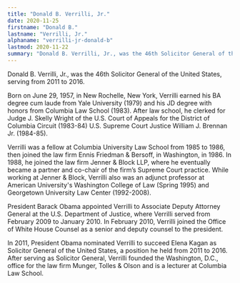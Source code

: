 ```yaml
---
title: "Donald B. Verrilli, Jr."
date: 2020-11-25
firstname: "Donald B."
lastname: "Verrilli, Jr."
alphaname: "verrilli-jr-donald-b"
lastmod: 2020-11-22
summary: "Donald B. Verrilli, Jr., was the 46th Solicitor General of the United States, serving from 2011 to 2016. He is currently a partner at law firm Munger, Tolles & Olson."
---
```

Donald B. Verrilli, Jr., was the 46th Solicitor General of the United States, serving from 2011 to 2016.

Born on June 29, 1957, in New Rochelle, New York, Verrilli earned his BA degree cum laude from Yale University (1979) and his JD degree with honors from Columbia Law School (1983). After law school, he clerked for Judge J. Skelly Wright of the U.S. Court of Appeals for the District of Columbia Circuit (1983-84) U.S. Supreme Court Justice William J. Brennan Jr. (1984-85).

Verrilli was a fellow at Columbia University Law School from 1985 to 1986, then joined the law firm Ennis Friedman & Bersoff, in Washington, in 1986. In 1988, he joined the law firm Jenner & Block LLP, where he eventually became a partner and co-chair of the firm’s Supreme Court practice. While working at Jenner & Block, Verrilli also was an adjunct professor at American University's Washington College of Law (Spring 1995) and Georgetown University Law Center (1992-2008).

President Barack Obama appointed Verrilli to Associate Deputy Attorney General at the U.S. Department of Justice, where Verrilli served from February 2009 to January 2010. In February 2010, Verrilli joined the Office of White House Counsel as a senior and deputy counsel to the president.

In 2011, President Obama nominated Verrilli to succeed Elena Kagan as Solicitor General of the United States, a position he held from 2011 to 2016. After serving as Solicitor General, Verrilli founded the Washington, D.C., office for the law firm Munger, Tolles & Olson and is a lecturer at Columbia Law School.

